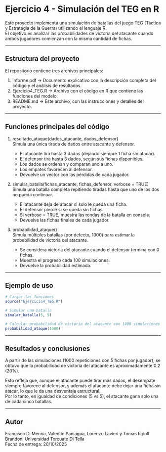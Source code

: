 # Ejercicio 4 - Simulación del TEG en R

Este proyecto implementa una simulación de batallas del juego TEG (Táctica y Estrategia de la Guerra) utilizando el lenguaje R.  
El objetivo es analizar las probabilidades de victoria del atacante cuando ambos jugadores comienzan con la misma cantidad de fichas.

---

## Estructura del proyecto

El repositorio contiene tres archivos principales:

1. informe.pdf → Documento explicativo con la descripción completa del código y el análisis de resultados.  
2. Ejercicio4_TEG.R → Archivo con el código en R que contiene las funciones del modelo.  
3. README.md → Este archivo, con las instrucciones y detalles del proyecto.

---

## Funciones principales del código

1. resultado_ataque(dados_atacante, dados_defensor)  
   Simula una única tirada de dados entre atacante y defensor.  
   - El atacante tira hasta 3 dados (dejando siempre 1 ficha sin atacar).  
   - El defensor tira hasta 3 dados, según sus fichas disponibles.  
   - Los dados se ordenan y comparan uno a uno.  
   - Los empates favorecen al defensor.  
   - Devuelve un vector con las pérdidas de cada jugador.

2. simular_batalla(fichas_atacante, fichas_defensor, verbose = TRUE)  
   Simula una batalla completa repitiendo tiradas hasta que uno de los dos no pueda continuar.  
   - El atacante deja de atacar si solo le queda una ficha.  
   - El defensor pierde si se queda sin fichas.  
   - Si verbose = TRUE, muestra las rondas de la batalla en consola.  
   - Devuelve las fichas finales de cada jugador.

3. probabilidad_ataque()  
   Simula múltiples batallas (por defecto, 1000) para estimar la probabilidad de victoria del atacante.  
   - Se considera victoria del atacante cuando el defensor termina con 0 fichas.  
   - Muestra el progreso cada 100 simulaciones.  
   - Devuelve la probabilidad estimada.

---

## Ejemplo de uso

```r
# Cargar las funciones
source("Ejercicio4_TEG.R")

# Simular una batalla
simular_batalla(5, 5)

# Calcular probabilidad de victoria del atacante con 1000 simulaciones
probabilidad_ataque(1000)
```

---

## Resultados y conclusiones

A partir de las simulaciones (1000 repeticiones con 5 fichas por jugador), se obtuvo que la probabilidad de victoria del atacante es aproximadamente 0.2 (20%).

Esto refleja que, aunque el atacante puede tirar más dados, el desempate siempre favorece al defensor, y además el atacante debe dejar una ficha sin atacar, lo que le da una desventaja estructural.  
Por lo tanto, en igualdad de condiciones (5 vs 5), el atacante gana solo una de cada cinco batallas.

---

## Autor

Francisco Di Menna, Valentin Paniagua, Lorenzo Lavieri y Tomas Ripoll Brandoni
Universidad Torcuato Di Tella  
Fecha de entrega: 20/10/2025
